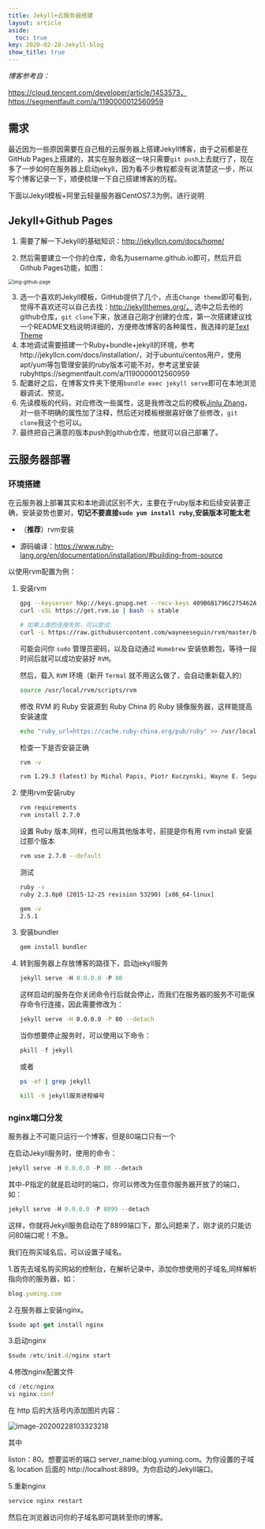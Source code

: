 ```yaml
---
title: Jekyll+云服务器搭建
layout: article
aside:
  toc: true
key: 2020-02-28-Jekyll-blog
show_title: true
---
```


*博客参考自：*

https://cloud.tencent.com/developer/article/1453573， https://segmentfault.com/a/1190000012560959

## 需求

最近因为一些原因需要在自己租的云服务器上搭建Jekyll博客，<!--more-->由于之前都是在GitHub Pages上搭建的，其实在服务器这一块只需要`git push`上去就行了，现在多了一步如何在服务器上启动jekyll，因为看不少教程都没有说清楚这一步，所以写个博客记录一下，顺便梳理一下自己搭建博客的历程。

下面以Jekyll模板+阿里云轻量服务器CentOS7.3为例，进行说明

## Jekyll+Github Pages

1. 需要了解一下Jekyll的基础知识：http://jekyllcn.com/docs/home/

2. 然后需要建立一个你的仓库，命名为username.github.io即可，然后开启Github Pages功能，如图：

<img src="https://jinluzhang.site/PublicPic/Pic/image-20200225144538660.png" alt="img-github-page" style="zoom: 67%;" />

3. 选一个喜欢的Jekyll模板，GitHub提供了几个，点击`Change theme`即可看到，觉得不喜欢还可以自己去找：http://jekyllthemes.org/， 选中之后去他的github仓库，`git clone`下来，放进自己刚才创建的仓库，第一次搭建建议找一个README文档说明详细的，方便修改博客的各种属性，我选择的是[Text Theme](https://github.com/kitian616/jekyll-TeXt-theme)
4. 本地调试需要搭建一个Ruby+bundle+jekyll的环境，参考http://jekyllcn.com/docs/installation/，对于ubuntu/centos用户，使用apt/yum等包管理安装的ruby版本可能不对，参考这里安装rubyhttps://segmentfault.com/a/1190000012560959
5. 配置好之后，在博客文件夹下使用`bundle exec jekyll serve`即可在本地浏览器调试、预览。
6. 先读模板的代码，对应修改一些属性，这是我修改之后的模板[Jinlu Zhang](https://github.com/JinluZhang1126/jinluzhang1126.github.io/tree/template)，对一些不明确的属性加了注释，然后还对模板根据喜好做了些修改，`git clone`我这个也可以。
7. 最终把自己满意的版本push到github仓库，他就可以自己部署了。

## 云服务器部署

### 环境搭建

在云服务器上部署其实和本地调试区别不大，主要在于ruby版本和后续安装要正确，安装姿势也要对，**切记不要直接`sudo yum install ruby`,安装版本可能太老**

- （**推荐**）rvm安装

- 源码编译：https://www.ruby-lang.org/en/documentation/installation/#building-from-source

以使用rvm配置为例：

1. 安装rvm

   ```bash
   gpg --keyserver hkp://keys.gnupg.net --recv-keys 409B6B1796C275462A1703113804BB82D39DC0E3
   curl -sSL https://get.rvm.io | bash -s stable
   
   # 如果上面的连接失败，可以尝试: 
   curl -L https://raw.githubusercontent.com/wayneeseguin/rvm/master/binscripts/rvm-installer | bash -s stable
   ```

   可能会问你 `sudo` 管理员密码，以及自动通过 `Homebrew` 安装依赖包，等待一段时间后就可以成功安装好 `RVM`。

   然后，载入 `RVM` 环境（新开 `Termal` 就不用这么做了，会自动重新载入的）

   ```bash
   source /usr/local/rvm/scripts/rvm
   ```

   修改 RVM 的 Ruby 安装源到 Ruby China 的 Ruby 镜像服务器，这样能提高安装速度

   ```bash
   echo "ruby_url=https://cache.ruby-china.org/pub/ruby" >> /usr/local/rvm/user/db
   ```

   

   检查一下是否安装正确

   ```bash
   rvm -v
   
   rvm 1.29.3 (latest) by Michal Papis, Piotr Kuczynski, Wayne E. Seguin [https://rvm.io]
   ```

2. 使用rvm安装ruby

   ```bash
   rvm requirements
   rvm install 2.7.0
   ```

   设置 Ruby 版本,同样，也可以用其他版本号，前提是你有用 rvm install 安装过那个版本

   ```bash
   rvm use 2.7.0 --default
   ```

   测试

   ```bash
   ruby -v
   ruby 2.3.0p0 (2015-12-25 revision 53290) [x86_64-linux]
   
   gem -v
   2.5.1
   ```

3. 安装bundler

   ```bash
   gem install bundler
   ```

4. 转到服务器上存放博客的路径下，启动jekyll服务

   ```javascript
   jekyll serve -H 0.0.0.0 -P 80
   ```

   这样启动的服务在你关闭命令行后就会停止，而我们在服务器的服务不可能保存命令行连接，因此需要修改为：

   ```bash
   jekyll serve -H 0.0.0.0 -P 80 --detach
   ```

   当你想要停止服务时，可以使用以下命令：

   ```javascript
   pkill -f jekyll
   ```

   或者

   ```bash
   ps -ef | grep jekyll
   
   kill -9 jekyll服务进程编号
   ```

### nginx端口分发

服务器上不可能只运行一个博客，但是80端口只有一个

在启动Jekyll服务时，使用的命令：

```javascript
jekyll serve -H 0.0.0.0 -P 80 --detach
```

其中-P指定的就是启动时的端口，你可以修改为任意你服务器开放了的端口，如：

```javascript
jekyll serve -H 0.0.0.0 -P 8899 --detach
```

这样，你就将Jekyll服务启动在了8899端口下，那么问题来了，刚才说的只能访问80端口呢！不急。

我们在购买域名后，可以设置子域名。

1.首先去域名购买网站的控制台，在解析记录中，添加你想使用的子域名,同样解析指向你的服务器，如：

```javascript
blog.yuming.com
```

2.在服务器上安装nginx。

```javascript
$sudo apt-get install nginx
```

3.启动nginx

```javascript
$sudo /etc/init.d/nginx start
```

4.修改nginx配置文件

```javascript
cd /etc/nginx
vi nginx.conf
```

在 http 后的大括号内添加图片内容： 

![image-20200228103323218](https://jinluzhang.site/PublicPic/Pic/image-20200228103323218.png)

其中

liston：80。想要监听的端口 server_name:blog.yuming.com。为你设置的子域名 location 后面的 http://localhost:8899。为你启动的Jekyll端口。

5.重新nginx

```javascript
service nginx restart
```

然后在浏览器访问你的子域名即可跳转至你的博客。